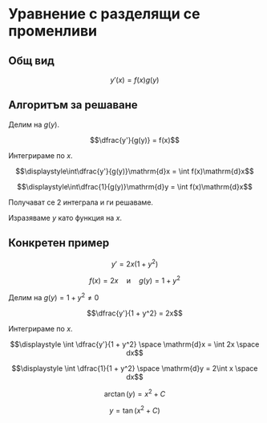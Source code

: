 # Уравнение с разделящи се променливи

## Общ вид

$$y'(x) = f(x)g(y)$$

## Алгоритъм за решаване

Делим на $g(y)$.

$$\dfrac{y'}{g(y)} = f(x)$$

Интегрираме по $x$.

$$\displaystyle\int\dfrac{y'}{g(y)}\mathrm{d}x = \int f(x)\mathrm{d}x$$

$$\displaystyle\int\dfrac{1}{g(y)}\mathrm{d}y = \int f(x)\mathrm{d}x$$

Получават се 2 интеграла и ги решаваме.

Изразяваме $y$ като функция на $x$.

## Конкретен пример

$$y' = 2x(1 + y^2)$$

$$f(x) = 2x \quad\text{и}\quad g(y) = 1 + y^2$$

Делим на $g(y) = 1 + y^2 \ne 0$

$$\dfrac{y'}{1 + y^2} = 2x$$

Интегрираме по $x$.

$$\displaystyle \int \dfrac{y'}{1 + y^2} \space \mathrm{d}x = \int 2x \space dx$$

$$\displaystyle \int \dfrac{1}{1 + y^2} \space \mathrm{d}y = 2\int x \space dx$$

$$\arctan(y) = x^2 + C$$

$$y = \tan(x^2 + C)$$
